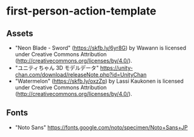 # first-person-action-template

## Assets

- "Neon Blade - Sword" (https://skfb.ly/6yr8G) by Wawann is licensed under Creative Commons Attribution (http://creativecommons.org/licenses/by/4.0/).
- "ユニティちゃん 3D モデルデータ" https://unity-chan.com/download/releaseNote.php?id=UnityChan
- "Watermelon" (https://skfb.ly/oxzZp) by Lassi Kaukonen is licensed under Creative Commons Attribution (http://creativecommons.org/licenses/by/4.0/).

## Fonts

- "Noto Sans" https://fonts.google.com/noto/specimen/Noto+Sans+JP
